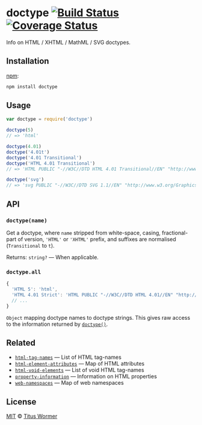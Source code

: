 # doctype [![Build Status][travis-badge]][travis] [![Coverage Status][codecov-badge]][codecov]

Info on HTML / XHTML / MathML / SVG doctypes.

## Installation

[npm][]:

```bash
npm install doctype
```

## Usage

```js
var doctype = require('doctype')

doctype(5)
// => 'html'

doctype(4.01)
doctype('4.01t')
doctype('4.01 Transitional')
doctype('HTML 4.01 Transitional')
// => 'HTML PUBLIC "-//W3C//DTD HTML 4.01 Transitional//EN" "http://www.w3.org/TR/html4/loose.dtd"'

doctype('svg')
// => 'svg PUBLIC "-//W3C//DTD SVG 1.1//EN" "http://www.w3.org/Graphics/SVG/1.1/DTD/svg11.dtd"'
```

## API

### `doctype(name)`

Get a doctype, where `name` stripped from white-space, casing,
fractional-part of version, `'HTML'` or `'XHTML'` prefix, and
suffixes are normalised (`Transitional` to `t`).

Returns: `string?` — When applicable.

### `doctype.all`

```js
{
  'HTML 5': 'html',
  'HTML 4.01 Strict': 'HTML PUBLIC "-//W3C//DTD HTML 4.01//EN" "http://www.w3.org/TR/html4/strict.dtd"',
  // ...
}
```

`Object` mapping doctype names to doctype strings.  This gives raw
access to the information returned by [`doctype()`](#doctypename).

## Related

*   [`html-tag-names`](https://github.com/wooorm/html-tag-names)
    — List of HTML tag-names
*   [`html-element-attributes`](https://github.com/wooorm/html-element-attributes)
    — Map of HTML attributes
*   [`html-void-elements`](https://github.com/wooorm/html-void-elements)
    — List of void HTML tag-names
*   [`property-information`](https://github.com/wooorm/property-information)
    — Information on HTML properties
*   [`web-namespaces`](https://github.com/wooorm/web-namespaces)
    — Map of web namespaces

## License

[MIT][license] © [Titus Wormer][author]

<!-- Definitions -->

[travis-badge]: https://img.shields.io/travis/wooorm/doctype.svg

[travis]: https://travis-ci.org/wooorm/doctype

[codecov-badge]: https://img.shields.io/codecov/c/github/wooorm/doctype.svg

[codecov]: https://codecov.io/github/wooorm/doctype

[npm]: https://docs.npmjs.com/cli/install

[license]: license

[author]: https://wooorm.com
